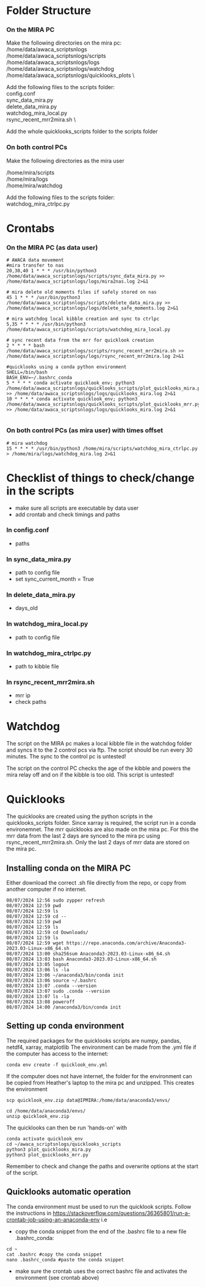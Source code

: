 # Folder Structure

### On the MIRA PC
Make the following directories on the mira pc: \
/home/data/awaca_scriptsnlogs \
/home/data/awaca_scriptsnlogs/scripts \
/home/data/awaca_scriptsnlogs/logs \
/home/data/awaca_scriptsnlogs/watchdog \
/home/data/awaca_scriptsnlogs/quicklooks_plots \

Add the following files to the scripts folder: \
config.conf \
sync_data_mira.py \
delete_data_mira.py \
watchdog_mira_local.py \
rsync_recent_mrr2mira.sh \

Add the whole quicklooks_scripts folder to the scripts folder

### On both control PCs
Make the following directories as the mira user

/home/mira/scripts \
/home/mira/logs \
/home/mira/watchdog

Add the following files to the scripts folder: \
watchdog_mira_ctrlpc.py


# Crontabs

### On the MIRA PC (as data user)

```
# AWACA data movement
#mira transfer to nas
20,30,40 1 * * * /usr/bin/python3 /home/data/awaca_scriptsnlogs/scripts/sync_data_mira.py >> /home/data/awaca_scriptsnlogs/logs/mira2nas.log 2>&1

# mira delete old moments files if safely stored on nas
45 1 * * * /usr/bin/python3 /home/data/awaca_scriptsnlogs/scripts/delete_data_mira.py >> /home/data/awaca_scriptsnlogs/logs/delete_safe_moments.log 2>&1

# mira watchdog local kibble creation and sync to ctrlpc
5,35 * * * * /usr/bin/python3 /home/data/awaca_scriptsnlogs/scripts/watchdog_mira_local.py

# sync recent data from the mrr for quicklook creation
2 * * * * bash /home/data/awaca_scriptsnlogs/scripts/rsync_recent_mrr2mira.sh >> /home/data/awaca_scriptsnlogs/logs/rsync_recent_mrr2mira.log 2>&1

#quicklooks using a conda python environment
SHELL=/bin/bash
BASH_ENV=~/.bashrc_conda
5 * * * * conda activate quicklook_env; python3 /home/data/awaca_scriptsnlogs/quicklooks_scripts/plot_quicklooks_mira.py >> /home/data/awaca_scriptsnlogs/logs/quicklooks_mira.log 2>&1
10 * * * * conda activate quicklook_env; python3 /home/data/awaca_scriptsnlogs/quicklooks_scripts/plot_quicklooks_mrr.py >> /home/data/awaca_scriptsnlogs/logs/quicklooks_mira.log 2>&1


```
### On both control PCs (as mira user) with times offset
```
# mira watchdog
15 * * * * /usr/bin/python3 /home/mira/scripts/watchdog_mira_ctrlpc.py > /home/mira/logs/watchdog_mira.log 2>&1
```

# Checklist of things to check/change in the scripts
- make sure all scripts are executable by data user
- add crontab and check timings and paths

### In config.conf
- paths

### In sync_data_mira.py
- path to config file
- set sync_current_month = True

### In delete_data_mira.py
- days_old

### In watchdog_mira_local.py
- path to config file

### In watchdog_mira_ctrlpc.py
- path to kibble file

### In rsync_recent_mrr2mira.sh
- mrr ip
- check paths

# Watchdog
The script on the MIRA pc makes a local kibble file in the watchdog folder and syncs it to the 2 control pcs via ftp. The script should be run every 30 minutes. The sync to the control pc is untested!

The script on the control PC checks the age of the kibble and powers the mira relay off and on if the kibble is too old. This script is untested!

# Quicklooks
The quicklooks are created using the python scripts in the quicklooks_scripts folder. Since xarray is required, the script run in a conda environemnet. The mrr quicklooks are also made on the mira pc. For this the mrr data from the last 2 days are synced to the mira pc using rsync_recent_mrr2mira.sh. Only the last 2 days of mrr data are stored on the mira pc.

## Installing conda on the MIRA PC
Either download the correct .sh file directly from the repo, or copy from another computer if no internet.
```
08/07/2024 12:56 sudo zypper refresh
08/07/2024 12:59 pwd
08/07/2024 12:59 ls
08/07/2024 12:59 cd --
08/07/2024 12:59 pwd
08/07/2024 12:59 ls
08/07/2024 12:59 cd Downloads/
08/07/2024 12:59 ls
08/07/2024 12:59 wget https://repo.anaconda.com/archive/Anaconda3-2023.03-Linux-x86_64.sh
08/07/2024 13:00 sha256sum Anaconda3-2023.03-Linux-x86_64.sh
08/07/2024 13:03 bash Anaconda3-2023.03-Linux-x86_64.sh
08/07/2024 13:05 logout
08/07/2024 13:06 ls -la
08/07/2024 13:06 ~/anaconda3/bin/conda init
08/07/2024 13:06 source ~/.bashrc
08/07/2024 13:07 .conda --version
08/07/2024 13:07 sudo .conda --version
08/07/2024 13:07 ls -la
08/07/2024 13:08 poweroff
08/07/2024 14:00 /anaconda3/bin/conda init
```

## Setting up conda environment
The required packages for the quicklooks scripts are numpy, pandas, netdf4, xarray, matplotlib
The environment can be made from the .yml file if the computer has access to the internet:
```
conda env create -f quicklook_env.yml
```
If the computer does not have internet, the folder for the environment can be copied from Heather's laptop to the mira pc and unzipped.
This creates the environment
```
scp quicklook_env.zip data@IPMIRA:/home/data/anaconda3/envs/
```
```
cd /home/data/anaconda3/envs/
unzip quicklook_env.zip
```
The quicklooks can then be run 'hands-on' with 
```
conda activate quicklook_env
cd ~/awaca_scriptsnlogs/quicklooks_scripts
python3 plot_quicklooks_mira.py
python3 plot_quicklooks_mrr.py
```
Remember to check and change the paths and overwrite options at the start of the script.

## Quicklooks automatic operation
The conda environment must be used to run the quicklook scripts.
Follow the instructions in https://stackoverflow.com/questions/36365801/run-a-crontab-job-using-an-anaconda-env i.e
- copy the conda snippet from the end of the .bashrc file to a new file .bashrc_conda:
```
cd ~
cat .bashrc #copy the conda snippet
nano .bashrc_conda #paste the conda snippet
```
- make sure the crontab uses the correct bashrc file and activates the environment (see crontab above)



